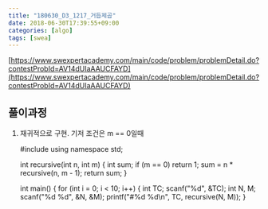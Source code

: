 ```yaml
---
title: "180630_D3_1217_거듭제곱"
date: 2018-06-30T17:39:55+09:00
categories: [algo]
tags: [swea]
---
```



[https://www.swexpertacademy.com/main/code/problem/problemDetail.do?contestProbId=AV14dUIaAAUCFAYD](https://www.swexpertacademy.com/main/code/problem/problemDetail.do?contestProbId=AV14dUIaAAUCFAYD)

## 풀이과정

1.  재귀적으로 구현. 기저 조건은 m == 0일때

    #include <cstdio>
    using namespace std;

    int recursive(int n, int m) {
        int sum;
        if (m == 0) return 1;
        sum = n * recursive(n, m - 1);
        return sum;
    }

    int main() {
        for (int i = 0; i < 10; i++) {
            int TC;
            scanf("%d", &TC);
            int N, M;
            scanf("%d %d", &N, &M);
            printf("#%d %d\n", TC, recursive(N, M));
        }